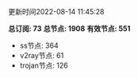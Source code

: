 更新时间2022-08-14 11:45:28

**总订阅: 73**
**总节点: 1908**
**有效节点: 551**
- ss节点: 364
- v2ray节点: 61
- trojan节点: 126
